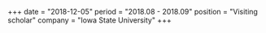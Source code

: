 +++
date = "2018-12-05"
period = "2018.08 - 2018.09"
position = "Visiting scholar"
company = "Iowa State University"
+++

